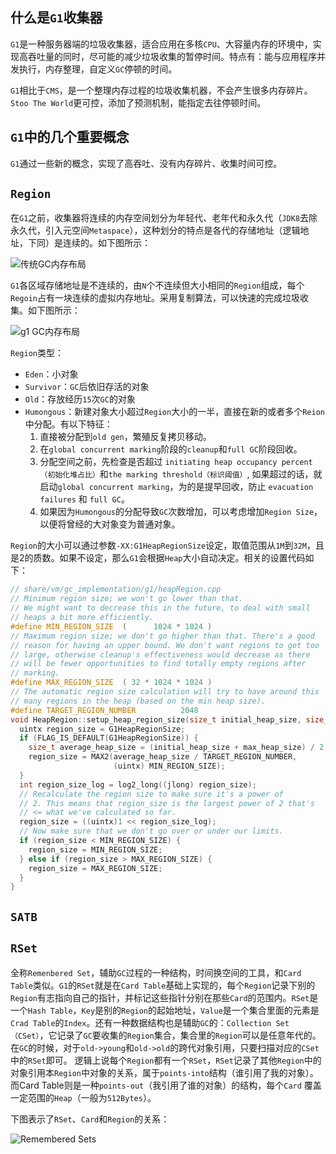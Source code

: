 



## 什么是`G1`收集器

`G1`是一种服务器端的垃圾收集器，适合应用在多核`CPU`、大容量内存的环境中，实现高吞吐量的同时，尽可能的减少垃圾收集的暂停时间。特点有：能与应用程序并发执行，内存整理，自定义`GC`停顿的时间。

`G1`相比于`CMS`，是一个整理内存过程的垃圾收集机器，不会产生很多内存碎片。`Stoo The World`更可控，添加了预测机制，能指定去往停顿时间。



## `G1`中的几个重要概念

`G1`通过一些新的概念，实现了高吞吐、没有内存碎片、收集时间可控。



## `Region`

在`G1`之前，收集器将连续的内存空间划分为年轻代、老年代和永久代（`JDK8`去除永久代，引入元空间`Metaspace`），这种划分的特点是各代的存储地址（逻辑地址，下同）是连续的。如下图所示：

![传统GC内存布局](C:/Users/22489/OneDrive/%E7%94%B0%E5%A5%87%E6%9D%AD/%E5%AD%A6%E4%B9%A0%E7%AC%94%E8%AE%B0/TyporaImg/8a9db36e.png)

`G1`各区域存储地址是不连续的，由`N`个不连续但大小相同的`Region`组成，每个`Regoin`占有一块连续的虚拟内存地址。采用复制算法，可以快速的完成垃圾收集。如下图所示：

![g1 GC内存布局](C:/Users/22489/OneDrive/%E7%94%B0%E5%A5%87%E6%9D%AD/%E5%AD%A6%E4%B9%A0%E7%AC%94%E8%AE%B0/TyporaImg/8ca16868.png)

`Region`类型：

-   `Eden`：小对象
-   `Survivor`：`GC`后依旧存活的对象
-   `Old`：存放经历`15`次`GC`的对象
-   `Humongous`：新建对象大小超过`Region`大小的一半，直接在新的或者多个`Reion`中分配。有以下特征：
    1.   直接被分配到`old gen`，繁殖反复拷贝移动。
    2.   在`global concurrent marking`阶段的`cleanup`和`full GC`阶段回收。
    3.   分配空间之前，先检查是否超过 `initiating heap occupancy percent（初始化堆占比）`和`the marking threshold（标识阈值）`, 如果超过的话，就启动`global concurrent marking`，为的是提早回收，防止 `evacuation failures` 和 `full GC`。
    4.   如果因为`Humongous`的分配导致`GC`次数增加，可以考虑增加`Region Size`，以便将曾经的大对象变为普通对象。

`Region`的大小可以通过参数`-XX:G1HeapRegionSize`设定，取值范围从`1M`到`32M`，且是2的质数。如果不设定，那么`G1`会根据`Heap`大小自动决定。相关的设置代码如下：

```c
// share/vm/gc_implementation/g1/heapRegion.cpp
// Minimum region size; we won't go lower than that.
// We might want to decrease this in the future, to deal with small
// heaps a bit more efficiently.
#define MIN_REGION_SIZE  (      1024 * 1024 )
// Maximum region size; we don't go higher than that. There's a good
// reason for having an upper bound. We don't want regions to get too
// large, otherwise cleanup's effectiveness would decrease as there
// will be fewer opportunities to find totally empty regions after
// marking.
#define MAX_REGION_SIZE  ( 32 * 1024 * 1024 )
// The automatic region size calculation will try to have around this
// many regions in the heap (based on the min heap size).
#define TARGET_REGION_NUMBER          2048
void HeapRegion::setup_heap_region_size(size_t initial_heap_size, size_t max_heap_size) {
  uintx region_size = G1HeapRegionSize;
  if (FLAG_IS_DEFAULT(G1HeapRegionSize)) {
    size_t average_heap_size = (initial_heap_size + max_heap_size) / 2;
    region_size = MAX2(average_heap_size / TARGET_REGION_NUMBER,
                       (uintx) MIN_REGION_SIZE);
  }
  int region_size_log = log2_long((jlong) region_size);
  // Recalculate the region size to make sure it's a power of
  // 2. This means that region_size is the largest power of 2 that's
  // <= what we've calculated so far.
  region_size = ((uintx)1 << region_size_log);
  // Now make sure that we don't go over or under our limits.
  if (region_size < MIN_REGION_SIZE) {
    region_size = MIN_REGION_SIZE;
  } else if (region_size > MAX_REGION_SIZE) {
    region_size = MAX_REGION_SIZE;
  }
}
```





## `SATB`



## `RSet`

全称`Remenbered Set`，辅助`GC`过程的一种结构，时间换空间的工具，和`Card Table`类似。`G1`的`RSet`就是在`Card Table`基础上实现的，每个`Region`记录下别的`Region`有志指向自己的指针，并标记这些指针分别在那些`Card`的范围内。`RSet`是一个`Hash Table`，`Key`是别的`Region`的起始地址，`Value`是一个集合里面的元素是`Crad Table`的`Index`。还有一种数据结构也是辅助`GC`的：`Collection Set（CSet）`，它记录了`GC`要收集的`Region`集合，集合里的`Region`可以是任意年代的。在`GC`的时候，对于`old->young`和`old->old`的跨代对象引用，只要扫描对应的`CSet`中的`RSet`即可。 逻辑上说每个`Region`都有一个`RSet`，`RSet`记录了其他`Region`中的对象引用本`Region`中对象的关系，属于`points-into`结构（谁引用了我的对象）。而Card Table则是一种`points-out`（我引用了谁的对象）的结构，每个`Card` 覆盖一定范围的`Heap`（一般为`512Bytes`）。

下图表示了`RSet`、`Card`和`Region`的关系：

![Remembered Sets](C:/Users/22489/OneDrive/%E7%94%B0%E5%A5%87%E6%9D%AD/%E5%AD%A6%E4%B9%A0%E7%AC%94%E8%AE%B0/TyporaImg/5aea17be.jpg)













